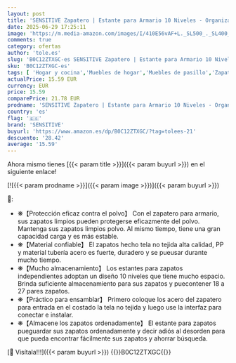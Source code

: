 ```yaml
---
layout: post
title: 'SENSITIVE Zapatero | Estante para Armario 10 Niveles - Organizador Botas Tela no Tejida para Entrada y Pasillo Armario  Capacidad para 18-27 Pares Zapatos'
date: 2025-06-29 17:25:11
image: 'https://m.media-amazon.com/images/I/410E56vAF+L._SL500_._SL400_.jpg'
comments: true
category: ofertas
author: 'tole.es'
slug: 'B0C12ZTXGC-es SENSITIVE Zapatero | Estante para Armario 10 Niveles -...'
sku: 'B0C12ZTXGC-es'
tags: [ 'Hogar y cocina','Muebles de hogar','Muebles de pasillo','Zapateros','Zapateros de pasillo','sensitive','zapatos','🇪🇸', ]
actualPrice: 15.59 EUR
currency: EUR
price: 15.59
comparePrice: 21.78 EUR
prodname: 'SENSITIVE Zapatero | Estante para Armario 10 Niveles - Organizador Botas Tela no Tejida para Entrada y Pasillo Armario  Capacidad para 18-27 Pares Zapatos'
country: 'es'
flag: '🇪🇸'
brand: 'SENSITIVE'
buyurl: 'https://www.amazon.es/dp/B0C12ZTXGC/?tag=tolees-21'
descuento: '28.42'
average: '15.59'
---
```


Ahora mismo tienes [{{< param title >}}]({{< param buyurl >}}) en el siguiente enlace!

[![{{< param prodname >}}]({{< param image >}})]({{< param buyurl >}})

🔎:

- ❋【Protección eficaz contra el polvo】 Con el zapatero para armario, sus zapatos limpios pueden protegerse eficazmente del polvo. Mantenga sus zapatos limpios polvo. Al mismo tiempo, tiene una gran capacidad carga y es más estable.
- ❋【Material confiable】 El zapatos hecho tela no tejida alta calidad, PP y material tubería acero es fuerte, duradero y se pueusar durante mucho tiempo.
- ❋【Mucho almacenamiento】 Los estantes para zapatos independientes adoptan un diseño 10 niveles que tiene mucho espacio. Brinda suficiente almacenamiento para sus zapatos y puecontener 18 a 27 pares zapatos.
- ❋【Práctico para ensamblar】 Primero coloque los acero del zapatero para entrada en el costado la tela no tejida y luego use la interfaz para conectar e instalar.
- ❋【Almacene los zapatos ordenadamente】 El estante para zapatos pueguardar sus zapatos ordenadamente y decir adiós al desorden para que pueda encontrar fácilmente sus zapatos y ahorrar búsqueda.

[🛒 Visítala!!!]({{< param buyurl >}})
{{<world>}}B0C12ZTXGC{{</world>}}
